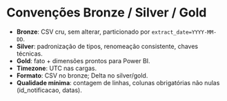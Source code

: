﻿# Convenções Bronze / Silver / Gold

- **Bronze**: CSV cru, sem alterar, particionado por `extract_date=YYYY-MM-DD`.
- **Silver**: padronização de tipos, renomeação consistente, chaves técnicas.
- **Gold**: fato + dimensões prontos para Power BI.
- **Timezone**: UTC nas cargas.
- **Formato**: CSV no bronze; Delta no silver/gold.
- **Qualidade mínima**: contagem de linhas, colunas obrigatórias não nulas (id_notificacao, datas).
